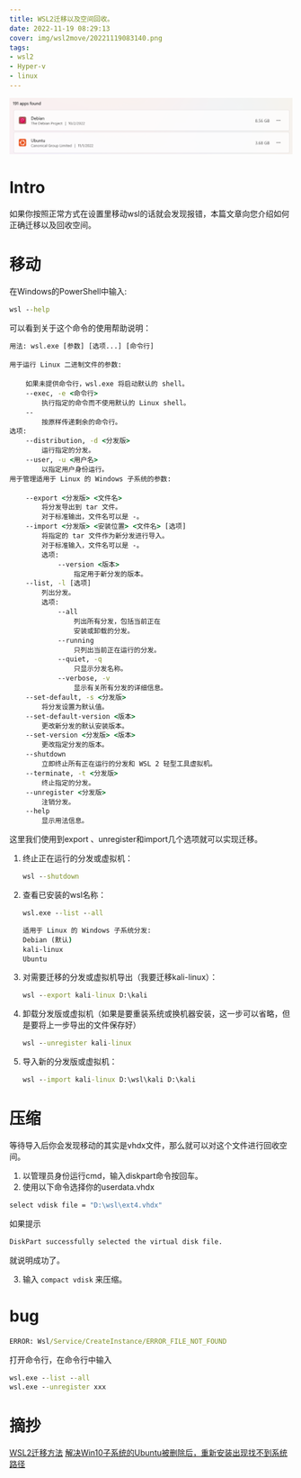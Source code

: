 ```yaml
---
title: WSL2迁移以及空间回收。
date: 2022-11-19 08:29:13
cover: img/wsl2move/20221119083140.png
tags:
- wsl2
- Hyper-v
- linux
---
```

![](../img/wsl2move/20221119083153.png)  
# Intro
如果你按照正常方式在设置里移动wsl的话就会发现报错，本篇文章向您介绍如何正确迁移以及回收空间。
# 移动
在Windows的PowerShell中输入:
```cmd cmd
wsl --help
```
可以看到关于这个命令的使用帮助说明：
```cmd cmd
用法: wsl.exe [参数] [选项...] [命令行]
 
用于运行 Linux 二进制文件的参数:
 
    如果未提供命令行，wsl.exe 将启动默认的 shell。
    --exec, -e <命令行>
        执行指定的命令而不使用默认的 Linux shell。
    --
        按原样传递剩余的命令行。
选项:
    --distribution, -d <分发版>
        运行指定的分发。
    --user, -u <用户名>
        以指定用户身份运行。
用于管理适用于 Linux 的 Windows 子系统的参数:
 
    --export <分发版> <文件名>
        将分发导出到 tar 文件。
        对于标准输出，文件名可以是 -。
    --import <分发版> <安装位置> <文件名> [选项]
        将指定的 tar 文件作为新分发进行导入。
        对于标准输入，文件名可以是 -。
        选项:
            --version <版本>
                指定用于新分发的版本。
    --list, -l [选项]
        列出分发。
        选项:
            --all
                列出所有分发，包括当前正在
                安装或卸载的分发。
            --running
                只列出当前正在运行的分发。
            --quiet, -q
                只显示分发名称。
            --verbose, -v
                显示有关所有分发的详细信息。
    --set-default, -s <分发版>
        将分发设置为默认值。
    --set-default-version <版本>
        更改新分发的默认安装版本。
    --set-version <分发版> <版本>
        更改指定分发的版本。
    --shutdown
        立即终止所有正在运行的分发和 WSL 2 轻型工具虚拟机。
    --terminate, -t <分发版>
        终止指定的分发。
    --unregister <分发版>
        注销分发。
    --help
        显示用法信息。
```
这里我们使用到export 、unregister和import几个选项就可以实现迁移。
1. 终止正在运行的分发或虚拟机：
   ```cmd cmd
   wsl --shutdown
   ```
2. 查看已安装的wsl名称：
   ```cmd cmd
   wsl.exe --list --all
   ```
   ```cmd cmd
   适用于 Linux 的 Windows 子系统分发:
   Debian (默认)
   kali-linux
   Ubuntu
   ```
3. 对需要迁移的分发或虚拟机导出（我要迁移kali-linux）：
   ```cmd cmd
   wsl --export kali-linux D:\kali
   ```
4. 卸载分发版或虚拟机（如果是要重装系统或换机器安装，这一步可以省略，但是要将上一步导出的文件保存好）
   ```cmd cmd
   wsl --unregister kali-linux
   ```
5. 导入新的分发版或虚拟机：
   ```cmd cmd
   wsl --import kali-linux D:\wsl\kali D:\kali
   ```

# 压缩
等待导入后你会发现移动的其实是vhdx文件，那么就可以对这个文件进行回收空间。
1. 以管理员身份运行cmd，输入diskpart命令按回车。
2. 使用以下命令选择你的userdata.vhdx
```cmd cmd
select vdisk file = "D:\wsl\ext4.vhdx"
```
如果提示
```cmd cmd
DiskPart successfully selected the virtual disk file.
```
就说明成功了。

3. 输入 `compact vdisk` 来压缩。

# bug
```cmd cmd
ERROR: Wsl/Service/CreateInstance/ERROR_FILE_NOT_FOUND
```
打开命令行，在命令行中输入
```cmd cmd
wsl.exe --list --all
wsl.exe --unregister xxx
```

# 摘抄
[WSL2迁移方法](https://blog.csdn.net/zhys2007/article/details/110958577)
[解决Win10子系统的Ubuntu被删除后，重新安装出现找不到系统路径](https://blog.csdn.net/y17854117512/article/details/119214442?spm=1001.2101.3001.6661.1&utm_medium=distribute.pc_relevant_t0.none-task-blog-2%7Edefault%7ECTRLIST%7Edefault-1-119214442-blog-110900591.pc_relevant_default&depth_1-utm_source=distribute.pc_relevant_t0.none-task-blog-2%7Edefault%7ECTRLIST%7Edefault-1-119214442-blog-110900591.pc_relevant_default&utm_relevant_index=1)